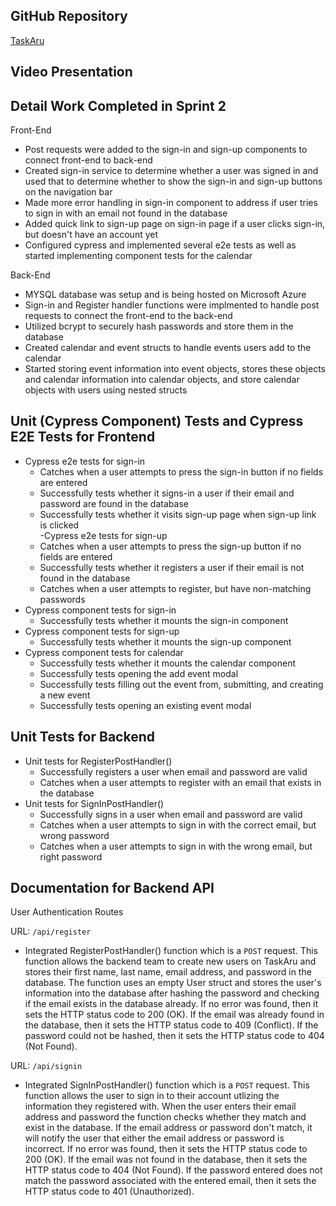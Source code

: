 GitHub Repository
---
[TaskAru](https://github.com/abang115/CEN3031)

Video Presentation
---


Detail Work Completed in Sprint 2
---

Front-End

  - Post requests were added to the sign-in and sign-up components to connect front-end to back-end
  - Created sign-in service to determine whether a user was signed in and used that to determine whether to show the sign-in and sign-up buttons on the navigation bar
  - Made more error handling in sign-in component to address if user tries to sign in with an email not found in the database
  - Added quick link to sign-up page on sign-in page if a user clicks sign-in, but doesn't have an account yet
  - Configured cypress and implemented several e2e tests as well as started implementing component tests for the calendar

Back-End

  - MYSQL database was setup and is being hosted on Microsoft Azure
  - Sign-in and Register handler functions were implmented to handle post requests to connect the front-end to the back-end
  - Utilized bcrypt to securely hash passwords and store them in the database
  - Created calendar and event structs to handle events users add to the calendar
  - Started storing event information into event objects, stores these objects and calendar information into calendar objects, and store calendar objects with users using nested structs

Unit (Cypress Component) Tests and Cypress E2E Tests for Frontend
---

  - Cypress e2e tests for sign-in
    - Catches when a user attempts to press the sign-in button if no fields are entered
    - Successfully tests whether it signs-in a user if their email and password are found in the database
    - Successfully tests whether it visits sign-up page when sign-up link is clicked  
  -Cypress e2e tests for sign-up
    - Catches when a user attempts to press the sign-up button if no fields are entered
    - Successfully tests whether it registers a user if their email is not found in the database
    - Catches when a user attempts to register, but have non-matching passwords
  - Cypress component tests for sign-in
    - Successfully tests whether it mounts the sign-in component 
  - Cypress component tests for sign-up
    - Successfully tests whether it mounts the sign-up component
  - Cypress component tests for calendar
    - Successfully tests whether it mounts the calendar component
    - Successfully tests opening the add event modal 
    - Successfully tests filling out the event from, submitting, and creating a new event
    - Successfully tests opening an existing event modal

Unit Tests for Backend
---

  - Unit tests for RegisterPostHandler()
    - Successfully registers a user when email and password are valid
    - Catches when a user attempts to register with an email that exists in the database
  - Unit tests for SignInPostHandler()
    - Successfully signs in a user when email and password are valid
    - Catches when a user attempts to sign in with the correct email, but wrong password
    - Catches when a user attempts to sign in with the wrong email, but right password

Documentation for Backend API
---

User Authentication Routes

URL: <code>/api/register</code>
  - Integrated RegisterPostHandler() function which is a <code>POST</code> request. This function allows the backend team to create new users on TaskAru and stores their first name, last name, email address, and password in the database. The function uses an empty User struct and stores the user's information into the database after hashing the password and checking if the email exists in the database already. If no error was found, then it sets the HTTP status code to 200 (OK). If the email was already found in the database, then it sets the HTTP status code to 409 (Conflict). If the password could not be hashed, then it sets the HTTP status code to 404 (Not Found).

URL: <code>/api/signin</code>
  - Integrated SignInPostHandler() function which is a <code>POST</code> request. This function allows the user to sign in to their account utlizing the information they registered with. When the user enters their email address and password the function checks whether they match and exist in the database. If the email address or password don't match, it will notify the user that either the email address or password is incorrect. If no error was found, then it sets the HTTP status code to 200 (OK). If the email was not found in the database, then it sets the HTTP status code to 404 (Not Found). If the password entered does not match the password associated with the entered email, then it sets the HTTP status code to 401 (Unauthorized).
